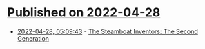 # [Published on 2022-04-28](index.md)

* [2022-04-28, 05:09:43](https://news.ycombinator.com/item?id=31188956) - [The Steamboat Inventors: The Second Generation](https://technicshistory.com/2022/04/19/the-steamboat-inventors-the-second-generation/)
